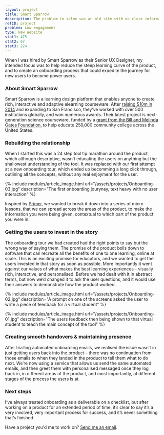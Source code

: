 ```yaml
---
layout: project
title: Smart Sparrow
description: The problem to solve was an old site with no clear information architecture was fucking confusing and ugly maaaan.
refID: project
problem: Low engagement
type: New Website
stat1: 475
stat2: 67
stat3: 224
---
```


When I was hired by Smart Sparrow as their Senior UX Designer, my intended focus was to help reduce the steep learning curve of the product, and to create an onboarding process that could expedite the journey for new users to become power users.

### About Smart Sparrow
Smart Sparrow is a learning design platform that enables anyone to create rich, interactive and adaptive elearning courseware.
After [raising $10m in 2014](http://www.marketwired.com/press-release/smart-sparrow-lands-in-the-us-and-raises-10-million-1888384.htm) and expanding to San Francisco, they’ve worked with over 500 institutions globally, and won numerous awards. Their latest project is next-generation science courseware, funded by a [grant from the Bill and Melinda Gates Foundation](http://www.afr.com/news/policy/education/bill-gates-backs-aussie-startup-smart-sparrow-20141005-jludb), to help educate 250,000 community college across the United States.

### Rebuilding the relationship
When I started this was a 24 step tool tip marathon around the product, which although descriptive, wasn’t educating the users on anything but the shallowest understanding of the tool. It was replaced with our first attempt at a new onboarding tour, which ended up becomming a long click through, outlining all the concepts, without any real enjoyment for the user.

{% include modules/article_image.html url="/assets/projects/Onboarding-03.jpg" description="The first onboarding jouryney, text heavy with no user interaction" %}

Inspired by [Primer](https://www.yourprimer.com/), we wanted to break it down into a series of micro lessons, that we can spread across the areas of the product, to make the information you were being given, contextual to which part of the product you were in.

### Getting the users to invest in the story
The onboarding tour we had created had the right points to say but the wrong way of saying them. The promise of the product boils down to software that can recreate all the benefits of one to one learning, online at scale. This is an exciting promise for educators, and we wanted to get the users invested in that story as soon as possible. More importantly it went against our values of what makes the best learning experiences - visually rich, interactive, and personalised. Before we had dealt with it in abstract terms, but now we’d changed it to ask the user questions, and it would use their answers to demonstrate how the product worked.

{% include modules/article_image.html url="/assets/projects/Onboarding-02.jpg" description="A prompt on one of the screens asked the user to write a piece of feedback for a virtual student" %}

{% include modules/article_image.html url="/assets/projects/Onboarding-01.jpg" description="The users feedback then being shown to that virtual student to teach the main concept of the tool" %}

### Creating smooth handovers & maintaining presence
After trialling automated onboarding emails, we realised the issue wasn’t in just getting users back into the product – there was no continuation from those emails to when they landed in the product to tell them what to do next. We’re now using a service that allows us send the same automated emails, and then greet them with personalised messaged once they log back in, in different areas of the product, and most importantly, at different stages of the process the users is at.


### Next steps
I’ve always treated onboarding as a deliverable on a checklist, but after working on a product for an extended period of time, it’s clear to say it’s a very involved, very important process for success, and it’s never something that’s finished.

Have a project you'd me to work on? [Send me an email](mailto:dominic@considered.design).
